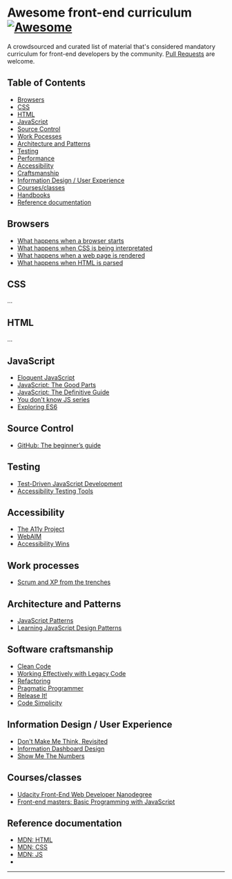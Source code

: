 # Awesome front-end curriculum [![Awesome](https://cdn.rawgit.com/sindresorhus/awesome/d7305f38d29fed78fa85652e3a63e154dd8e8829/media/badge.svg)](https://github.com/sindresorhus/awesome)

A crowdsourced and curated list of material that's considered mandatory curriculum for front-end developers by the community.
[Pull Requests](https://github.com/auchenberg/awesome-front-end-curriculum/edit/master/README.md) are welcome.

## Table of Contents

- [Browsers](#browsers)
- [CSS](#css)
- [HTML](#html)
- [JavaScript](#javascript)
- [Source Control](#sourcecontrol)
- [Work Pocesses](#processes)
- [Architecture and Patterns](#architecture)
- [Testing](#testing)
- [Performance](#performance)
- [Accessibility](#accessibility)
- [Craftsmanship](#craft)
- [Information Design / User Experience](#ux)
- [Courses/classes](#courses)
- [Handbooks](#handbooks)
- [Reference documentation](#references)

## Browsers
* [What happens when a browser starts](https://github.com/alex/what-happens-when#browser)
* [What happens when CSS is being interpretated](https://github.com/alex/what-happens-when#css-interpretation)
* [What happens when a web page is rendered](https://github.com/alex/what-happens-when#page-rendering)
* [What happens when HTML is parsed](https://github.com/alex/what-happens-when#html-parsing)

## CSS
...

## HTML
...

## JavaScript
* [Eloquent JavaScript](http://eloquentjavascript.net)
* [JavaScript: The Good Parts](http://www.goodreads.com/book/show/2998152-javascript)
* [JavaScript: The Definitive Guide](http://www.goodreads.com/book/show/8143605-javascript)
* [You don't know JS series](https://github.com/getify/You-Dont-Know-JS)
* [Exploring ES6](http://exploringjs.com/es6/)

## Source Control
* [GitHub: The beginner’s guide](http://blog.pluralsight.com/github-tutorial)

## Testing
* [Test-Driven JavaScript Development](http://tddjs.com)
* [Accessibility Testing Tools](https://www.paciellogroup.com/blog/2014/10/accessibility-testing-tools-updated/)

## Accessibility
* [The A11y Project](http://a11yproject.com)
* [WebAIM](http://webaim.org/articles/)
* [Accessibility Wins](http://a11ywins.tumblr.com)

## Work processes
* [Scrum and XP from the trenches](http://www.infoq.com/minibooks/scrum-xp-from-the-trenches-2)

## Architecture and Patterns
* [JavaScript Patterns](http://www.goodreads.com/book/show/9422683-javascript-patterns)
* [Learning JavaScript Design Patterns](http://www.goodreads.com/book/show/14289134-learning-javascript-design-patterns)

## Software craftsmanship
* [Clean Code](http://www.goodreads.com/book/show/3735293-clean-code)
* [Working Effectively with Legacy Code](http://www.goodreads.com/book/show/44919.Working_Effectively_with_Legacy_Code)
* [Refactoring](http://www.goodreads.com/book/show/44936.Refactoring)
* [Pragmatic Programmer](http://www.goodreads.com/book/show/4099.The_Pragmatic_Programmer)
* [Release It!](http://www.goodreads.com/book/show/1069827.Release_It_)
* [Code Simplicity](https://www.goodreads.com/book/show/13234063-code-simplicity)

## Information Design / User Experience
* [Don't Make Me Think, Revisited](http://www.amazon.com/Dont-Make-Think-Revisited-Usability/dp/0321965515)
* [Information Dashboard Design](http://www.amazon.com/Information-Dashboard-Design-At-Glance/dp/1938377001)
* [Show Me The Numbers](http://www.amazon.com/Show-Me-Numbers-Designing-Enlighten/dp/0970601972/)

## Courses/classes
* [Udacity Front-End Web Developer Nanodegree](https://www.udacity.com/course/front-end-web-developer-nanodegree--nd001)
* [Front-end masters: Basic Programming with JavaScript](https://frontendmasters.com/courses/javascript-basics/)

## Reference documentation
* [MDN: HTML](https://developer.mozilla.org/en-US/docs/Web/HTML)
* [MDN: CSS](https://developer.mozilla.org/en-US/docs/Web/CSS)
* [MDN: JS](https://developer.mozilla.org/en-US/docs/Web/JavaScript)
* 
---

